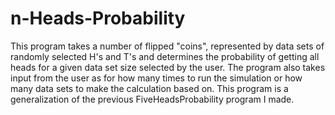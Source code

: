# n-Heads-Probability
This program takes a number of flipped "coins", represented by data sets of randomly selected H's and T's and determines the probability of getting all heads for a given data set size selected by the user. The program also takes input from the user as for how many times to run the simulation or how many data sets to make the calculation based on. This program is a generalization of the previous FiveHeadsProbability program I made.
